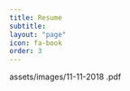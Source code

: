 ```yaml
---
title: Resume
subtitle:
layout: "page"
icon: fa-book
order: 3
---
```

assets/images/11-11-2018 .pdf

